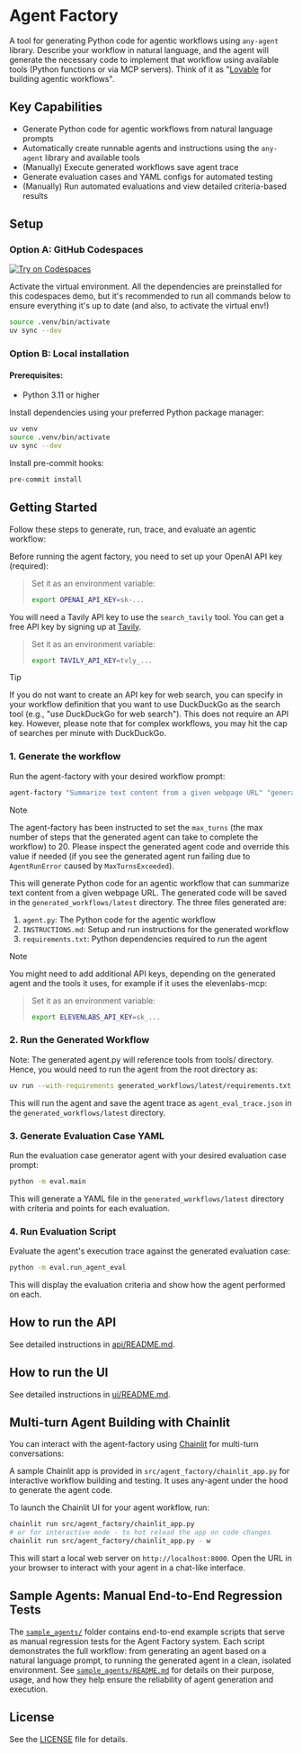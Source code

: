 # Agent Factory
A tool for generating Python code for agentic workflows using `any-agent` library. Describe your workflow in natural language, and the agent will generate the necessary code to implement that workflow using available tools (Python functions or via MCP servers). Think of it as "[Lovable](https://lovable.dev/) for building agentic workflows".

## Key Capabilities

- Generate Python code for agentic workflows from natural language prompts
- Automatically create runnable agents and instructions using the `any-agent` library and available tools
- (Manually) Execute generated workflows save agent trace
- Generate evaluation cases and YAML configs for automated testing
- (Manually) Run automated evaluations and view detailed criteria-based results

## Setup

### Option A: GitHub Codespaces

[![Try on Codespaces](https://github.com/codespaces/badge.svg)](https://github.com/codespaces/new?hide_repo_select=true&ref=main&repo=984695018&skip_quickstart=true&machine=standardLinux32gb&geo=EuropeWest&devcontainer_path=.devcontainer%2Fdevcontainer.json)


Activate the virtual environment. All the dependencies are preinstalled for this codespaces demo, but it's recommended to run all commands below to ensure everything it's up to date (and also, to activate the virtual env!)

```bash
source .venv/bin/activate
uv sync --dev
```
### Option B: Local installation

#### Prerequisites:
- Python 3.11 or higher

Install dependencies using your preferred Python package manager:

```bash
uv venv
source .venv/bin/activate
uv sync --dev
```

Install pre-commit hooks:

```bash
pre-commit install
```

## Getting Started

Follow these steps to generate, run, trace, and evaluate an agentic workflow:

Before running the agent factory, you need to set up your OpenAI API key (required):
> Set it as an environment variable:
> ```bash
> export OPENAI_API_KEY=sk-...
> ```

You will need a Tavily API key to use the `search_tavily` tool. You can get a free API key by signing up at [Tavily](https://app.tavily.com/).
> Set it as an environment variable:
> ```bash
> export TAVILY_API_KEY=tvly_...
> ```

> [!TIP]
> If you do not want to create an API key for web search, you can specify in your workflow definition that you want to use DuckDuckGo as the search tool (e.g., "use DuckDuckGo for web search"). This does not require an API key. However, please note that for complex workflows, you may hit the cap of searches per minute with DuckDuckGo.

### 1. Generate the workflow


Run the agent-factory with your desired workflow prompt:

```bash
agent-factory "Summarize text content from a given webpage URL" "generated_workflows/latest"
```
> [!NOTE]
> The agent-factory has been instructed to set the `max_turns` (the max number of steps that the generated agent can take to complete the workflow) to 20. Please inspect the generated agent code and override this value if needed (if you see the generated agent run failing due to `AgentRunError` caused by `MaxTurnsExceeded`).

This will generate Python code for an agentic workflow that can summarize text content from a given webpage URL. The generated code will be saved in the `generated_workflows/latest` directory.
The three files generated are:

1. `agent.py`: The Python code for the agentic workflow
2. `INSTRUCTIONS.md`: Setup and run instructions for the generated workflow
3. `requirements.txt`: Python dependencies required to run the agent

> [!NOTE]
> You might need to add additional API keys, depending on the generated agent and the tools it uses, for example if it uses the elevenlabs-mcp:

> Set it as an environment variable:
> ```bash
> export ELEVENLABS_API_KEY=sk_...
> ```

### 2. Run the Generated Workflow

Note: The generated agent.py will reference tools from tools/ directory. Hence, you would need to run the agent from the root directory as:

```bash
uv run --with-requirements generated_workflows/latest/requirements.txt --python 3.11 python generated_workflows/latest/agent.py --arg1 "value1"
```

This will run the agent and save the agent trace as `agent_eval_trace.json` in the `generated_workflows/latest` directory.

### 3. Generate Evaluation Case YAML

Run the evaluation case generator agent with your desired evaluation case prompt:
```bash
python -m eval.main
```

This will generate a YAML file in the `generated_workflows/latest` directory with criteria and points for each evaluation.

### 4. Run Evaluation Script

Evaluate the agent's execution trace against the generated evaluation case:

```bash
python -m eval.run_agent_eval
```
This will display the evaluation criteria and show how the agent performed on each.


## How to run the API

See detailed instructions in [api/README.md](api/README.md).

## How to run the UI

See detailed instructions in [ui/README.md](ui/README.md).

## Multi-turn Agent Building with Chainlit

You can interact with the agent-factory using [Chainlit](https://docs.chainlit.io/get-started/overview) for multi-turn conversations:

A sample Chainlit app is provided in `src/agent_factory/chainlit_app.py` for interactive workflow building and testing. It uses any-agent under the hood to generate the agent code.

To launch the Chainlit UI for your agent workflow, run:
```bash
chainlit run src/agent_factory/chainlit_app.py
# or for interactive mode - to hot reload the app on code changes
chainlit run src/agent_factory/chainlit_app.py - w
```

This will start a local web server on `http://localhost:8000`. Open the URL in your browser to interact with your agent in a chat-like interface.

## Sample Agents: Manual End-to-End Regression Tests

The [`sample_agents/`](sample_agents/) folder contains end-to-end example scripts that serve as manual regression tests for the Agent Factory system. Each script demonstrates the full workflow: from generating an agent based on a natural language prompt, to running the generated agent in a clean, isolated environment. See [`sample_agents/README.md`](sample_agents/README.md) for details on their purpose, usage, and how they help ensure the reliability of agent generation and execution.

## License

See the [LICENSE](LICENSE) file for details.

